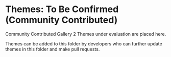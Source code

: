 # Themes: To Be Confirmed (Community Contributed)
Community Contributed Gallery 2 Themes under evaluation are placed here.

Themes can be added to this folder by developers who can further update themes in this folder and make pull requests. 
